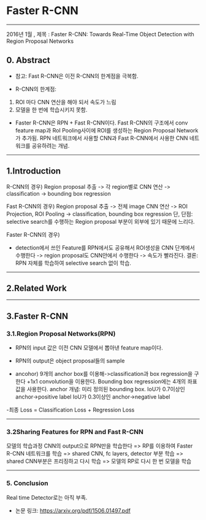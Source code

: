 
# Faster R-CNN


------------
2016년 1월 , 제목 : Faster R-CNN: Towards Real-Time Object Detection with Region Proposal Networks


## 0. Abstract

- 참고:
Fast R-CNN은 이전 R-CNN의 한계점을 극복함.

- R-CNN의 한계점: 
1. ROI 마다 CNN 연산을 해야 되서 속도가 느림
2. 모델을 한 번에 학습시키지 못함.

- Faster R-CNN은 RPN + Fast R-CNN이다.
Fast R-CNN의 구조에서 conv feature map과 RoI Pooling사이에 ROI를 생성하는 Region Proposal Network가 추가됨.
RPN 네트워크에서 사용할 CNN과 Fast R-CNN에서 사용한 CNN 네트워크를 공유하려는 개념.


------------

## 1.Introduction

R-CNN의 경우)
Region proposal 추출 -> 각 region별로 CNN 연산 -> classification -> bounding box regression

Fast R-CNN의 경우)
Region proposal 추출 -> 전체 image CNN 연산 -> ROI Projection, ROI Pooling -> classification, bounding box regression
단, 단점: selective search를 수행하는 Region proposal 부분이 외부에 있기 때문에 느리다.

Faster R-CNN의 경우)
+  detection에서 쓰인 Feature를 RPN에서도 공유해서 ROI생성을 CNN 단계에서 수행한다 -> region proposal도 CNN안에서 수행한다 -> 속도가 빨라진다.
결론: RPN 자체를 학습하여 selective search 없이 학습.


------------

## 2.Related Work


------------

## 3.Faster R-CNN
### 3.1.Region Proposal Networks(RPN)
- RPN의 input 값은 이전 CNN 모델에서 뽑아낸 feature map이다. 
- RPN의 output은 object proposal들의 sample


- ancohor)
9개의 anchor box를 이용해->classification과 box regression을 구한다
+1x1 convolution을 이용한다.
Bounding box regression에는 4개의 좌표값을 사용한다. 
anchor 개념: 미리 정의된 bounding box. IoU가 0.7이상인 anchor->positive label
IoU가 0.3이상인 anchor->negative label

-최종 Loss = Classification Loss + Regression Loss


------------



### 3.2Sharing Features for RPN and Fast R-CNN
모델의 학습과정
CNN의 output으로 RPN만을 학습한다 
=> RP를 이용하여 Faster R-CNN 네트워크를 학습
=> shared CNN, fc layers, detector 부분 학습
=> shared CNN부분은 프리징하고 다시 학습
=> 모델의 RP로 다시 한 번 모델을 학습



------------

### 5. Conclusion
Real time Detector로는 아직 부족.



+ 논문 링크: https://arxiv.org/pdf/1506.01497.pdf
